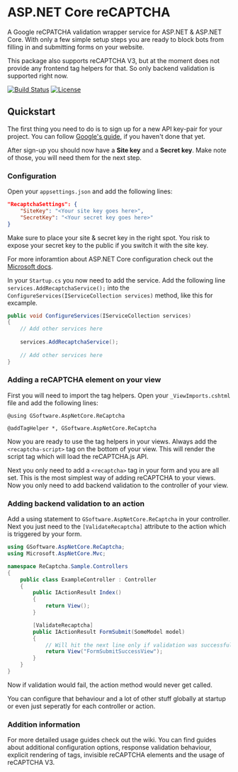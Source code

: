 # ASP.NET Core reCAPTCHA
A Google reCPATCHA validation wrapper service for ASP.NET & ASP.NET Core. With only a few simple setup steps you are ready to block bots from filling in and submitting forms on your website.

This package also supports reCAPTCHA V3, but at the moment does not provide any frontend tag helpers for that. So only backend validation is supported right now.

[![Build Status](https://dev.azure.com/griesingersoftware/ASP.NET%20Core%20Recaptcha/_apis/build/status/jgdevlabs.aspnetcore-recaptcha?branchName=master)](https://dev.azure.com/griesingersoftware/ASP.NET%20Core%20Recaptcha/_build/latest?definitionId=17&branchName=master)
[![License](https://badgen.net/github/license/jgdevlabs/aspnetcore-recaptcha)](https://github.com/jgdevlabs/aspnetcore-recaptcha/blob/master/LICENSE)

## Quickstart

The first thing you need to do is to sign up for a new API key-pair for your project. You can follow [Google's guide](https://developers.google.com/recaptcha/intro#overview), if you haven't done that yet.

After sign-up you should now have a **Site key** and a **Secret key**. Make note of those, you will need them for the next step.

### Configuration

Open your `appsettings.json` and add the following lines:

```json
"RecaptchaSettings": {
    "SiteKey": "<Your site key goes here>",
    "SecretKey": "<Your secret key goes here>"
}
```

Make sure to place your site & secret key in the right spot. You risk to expose your secret key to the public if you switch it with the site key.

For more inforamtion about ASP.NET Core configuration check out the [Microsoft docs](https://docs.microsoft.com/en-us/aspnet/core/fundamentals/configuration/?view=aspnetcore-3.1).

In your `Startup.cs` you now need to add the service. Add the following line `services.AddRecaptchaService();` into the `ConfigureServices(IServiceCollection services)` method, like this for excample.

```csharp
public void ConfigureServices(IServiceCollection services)
{
    // Add other services here
    
    services.AddRecaptchaService();
    
    // Add other services here
}
```

### Adding a reCAPTCHA element on your view

First you will need to import the tag helpers. Open your `_ViewImports.cshtml` file and add the following lines:

```razor
@using GSoftware.AspNetCore.ReCaptcha

@addTagHelper *, GSoftware.AspNetCore.ReCaptcha
```

Now you are ready to use the tag helpers in your views. Always add the `<recaptcha-script>` tag on the bottom of your view. This will render the script tag which will load the reCAPTCHA.js API.

Next you only need to add a `<recaptcha>` tag in your form and you are all set. This is the most simplest way of adding reCAPTCHA to your views. Now you only need to add backend validation to the controller of your view.

### Adding backend validation to an action

Add a using statement to `GSoftware.AspNetCore.ReCaptcha` in your controller. Next you just need to the `[ValidateRecaptcha]` attribute to the action which is triggered by your form.

```csharp
using GSoftware.AspNetCore.ReCaptcha;
using Microsoft.AspNetCore.Mvc;

namespace ReCaptcha.Sample.Controllers
{
    public class ExampleController : Controller
    {
        public IActionResult Index()
        {
            return View();
        }

        [ValidateRecaptcha]
        public IActionResult FormSubmit(SomeModel model)
        {
            // Will hit the next line only if validation was successfull
            return View("FormSubmitSuccessView");
        }
    }
}
```

Now if validation would fail, the action method would never get called.

You can configure that behaviour and a lot of other stuff globally at startup or even just seperatly for each controller or action.

### Addition information

For more detailed usage guides check out the wiki. You can find guides about additional configuration options, response validation behaviour, explicit rendering of tags, invisible reCAPTCHA elements and the usage of reCAPTCHA V3.
